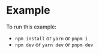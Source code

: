 # Example

To run this example:

- `npm install` or `yarn` or `pnpm i`
- `npm dev` or `yarn dev` or `pnpm dev`
